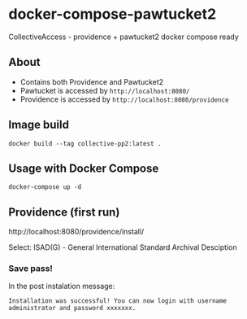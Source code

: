 # docker-compose-pawtucket2
CollectiveAccess - providence + pawtucket2 docker compose ready

## About

- Contains both Providence and Pawtucket2
- Pawtucket is accessed by `http://localhost:8080/`
- Providence is accessed by `http://localhost:8080/providence`

## Image build

`docker build --tag collective-pp2:latest .`

## Usage with Docker Compose

`docker-compose up -d`

## Providence (first run)
http://localhost:8080/providence/install/

Select: ISAD(G) - General International Standard Archival Desciption

### Save pass!

In the post instalation message:

`
Installation was successful!
You can now login with username administrator and password xxxxxxx.
`